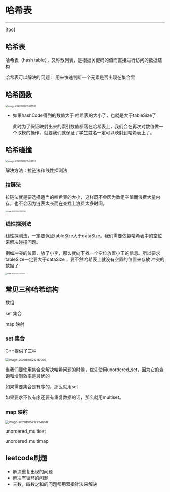 # 哈希表

---

[toc]

## 哈希表

哈希表（hash table），又称散列表，是根据关键码的值而直接进行访问的数据结构

哈希表可以解决的问题： 用来快速判断一个元素是否出现在集合里



## 哈希函数

<img src="E:\MyStudyFile\Study_C_PLUS_PLUS\C-PLUS-PLUS-Road\LeetcodeC++\哈希表.assets\image-20201105211305593.png" alt="image-20201105211305593" style="zoom:50%;" />

- 如果hashCode得到的数值大于 哈希表的大小了，也就是大于tableSize了

  此时为了保证映射出来的索引数值都落在哈希表上，我们会在再次对数值做一个取模的操作，就要我们就保证了学生姓名一定可以映射到哈希表上了。



## 哈希碰撞

<img src="E:\MyStudyFile\Study_C_PLUS_PLUS\C-PLUS-PLUS-Road\LeetcodeC++\哈希表.assets\image-20201105211413332.png" alt="image-20201105211413332" style="zoom:50%;" />

解决方法：拉链法和线性探测法

### 拉链法

拉链法就是要选择适当的哈希表的大小，这样既不会因为数组空值而浪费大量内存，也不会因为链表太长而在查找上浪费太多时间。

<img src="E:\MyStudyFile\Study_C_PLUS_PLUS\C-PLUS-PLUS-Road\LeetcodeC++\哈希表.assets\image-20201105211555766.png" alt="image-20201105211555766" style="zoom:33%;" />

### 线性探测法

线性探测法，一定要保证tableSize大于dataSize。我们需要依靠哈希表中的空位来解决碰撞问题。

例如冲突的位置，放了小李，那么就向下找一个空位放置小王的信息。所以要求tableSize一定要大于dataSize ，要不然哈希表上就没有空置的位置来存放 冲突的数据了

<img src="E:\MyStudyFile\Study_C_PLUS_PLUS\C-PLUS-PLUS-Road\LeetcodeC++\哈希表.assets\image-20201105211721072.png" alt="image-20201105211721072" style="zoom: 33%;" />

## 常见三种哈希结构

数组

set 集合

map 映射

### set 集合

C++提供了三种

 <img src="E:\MyStudyFile\Study_C_PLUS_PLUS\C-PLUS-PLUS-Road\LeetcodeC++\哈希表.assets\image-20201105212117907.png" alt="image-20201105212117907" style="zoom:67%;" />

当我们要使用集合来解决哈希问题的时候，优先使用unordered_set，因为它的查询和增删效率是最优的

如果需要集合是有序的，那么就用set

如果要求不仅有序还要有重复数据的话，那么就用multiset。

### map 映射

 <img src="E:\MyStudyFile\Study_C_PLUS_PLUS\C-PLUS-PLUS-Road\LeetcodeC++\哈希表.assets\image-20201105212224958.png" alt="image-20201105212224958" style="zoom:67%;" />

unordered_multiset

unordered_multimap



## leetcode刷题

- 解决重复出现的问题
- 解决有循环的问题
- 三数，四数之和的问题都用双指针法来解决